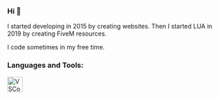 ### Hi 👋

I started developing in 2015 by creating websites.
Then I started LUA in 2019 by creating FiveM resources.

I code sometimes in my free time.


### Languages and Tools:
<img alt="VSCode" width="35px" src="https://cdn.jsdelivr.net/gh/devicons/devicon/icons/html5/html5-original.svg" />
